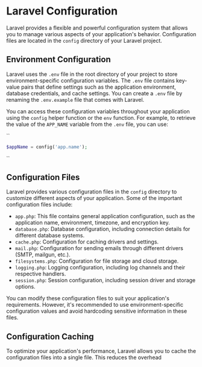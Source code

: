 # Laravel Configuration

Laravel provides a flexible and powerful configuration system that allows you to manage various aspects of your application's behavior. Configuration files are located in the `config` directory of your Laravel project.

## Environment Configuration

Laravel uses the `.env` file in the root directory of your project to store environment-specific configuration variables. The `.env` file contains key-value pairs that define settings such as the application environment, database credentials, and cache settings. You can create a `.env` file by renaming the `.env.example` file that comes with Laravel.

You can access these configuration variables throughout your application using the `config` helper function or the `env` function. For example, to retrieve the value of the `APP_NAME` variable from the `.env` file, you can use:

``
```php
$appName = config('app.name');
```

``

## Configuration Files

Laravel provides various configuration files in the `config` directory to customize different aspects of your application. Some of the important configuration files include:

- `app.php`: This file contains general application configuration, such as the application name, environment, timezone, and encryption key.
- `database.php`: Database configuration, including connection details for different database systems.
- `cache.php`: Configuration for caching drivers and settings.
- `mail.php`: Configuration for sending emails through different drivers (SMTP, mailgun, etc.).
- `filesystems.php`: Configuration for file storage and cloud storage.
- `logging.php`: Logging configuration, including log channels and their respective handlers.
- `session.php`: Session configuration, including session driver and storage options.

You can modify these configuration files to suit your application's requirements. However, it's recommended to use environment-specific configuration values and avoid hardcoding sensitive information in these files.

## Configuration Caching

To optimize your application's performance, Laravel allows you to cache the configuration files into a single file. This reduces the overhead
